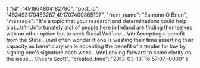  {
   "id": "491864804182790",
   "post_id": "462493170453287_491707400865197",
   "from_name": "Eamonn O Brien",
   "message": "It's a topic that your research and determinations could help alot...\n\nUnfortunately alot of people here in Ireland are finding themselves with no other option but to seek Social Welfare... \n\nAccepting a benefit from the State...\n\nI often wonder if one is wasting their time asserting their capacity as beneficiary while accepting the benefit of a tender for law by signing one's signature each week...\n\nLooking forward to some clarity on the issue... Cheers Scott",
   "created_time": "2013-03-13T16:57:07+0000"
 }
